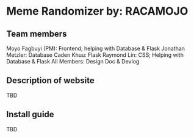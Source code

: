 # Meme Randomizer by: RACAMOJO
## Team members
Moyo Fagbuyi (PM): Frontend; helping with Database & Flask
Jonathan Metzler: Database
Caden Khuu: Flask
Raymond Lin: CSS; Helping with Database & Flask
All Members: Design Doc & Devlog

## Description of website
TBD

## Install guide
TBD
